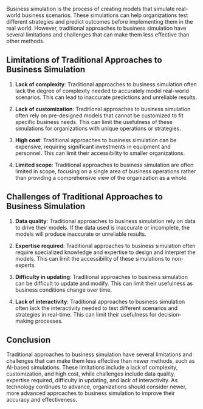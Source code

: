 
Business simulation is the process of creating models that simulate real-world business scenarios. These simulations can help organizations test different strategies and predict outcomes before implementing them in the real world. However, traditional approaches to business simulation have several limitations and challenges that can make them less effective than other methods.

Limitations of Traditional Approaches to Business Simulation
------------------------------------------------------------

1. **Lack of complexity**: Traditional approaches to business simulation often lack the degree of complexity needed to accurately model real-world scenarios. This can lead to inaccurate predictions and unreliable results.

2. **Lack of customization**: Traditional approaches to business simulation often rely on pre-designed models that cannot be customized to fit specific business needs. This can limit the usefulness of these simulations for organizations with unique operations or strategies.

3. **High cost**: Traditional approaches to business simulation can be expensive, requiring significant investments in equipment and personnel. This can limit their accessibility to smaller organizations.

4. **Limited scope**: Traditional approaches to business simulation are often limited in scope, focusing on a single area of business operations rather than providing a comprehensive view of the organization as a whole.

Challenges of Traditional Approaches to Business Simulation
-----------------------------------------------------------

1. **Data quality**: Traditional approaches to business simulation rely on data to drive their models. If the data used is inaccurate or incomplete, the models will produce inaccurate or unreliable results.

2. **Expertise required**: Traditional approaches to business simulation often require specialized knowledge and expertise to design and interpret the models. This can limit the accessibility of these simulations to non-experts.

3. **Difficulty in updating**: Traditional approaches to business simulation can be difficult to update and modify. This can limit their usefulness as business conditions change over time.

4. **Lack of interactivity**: Traditional approaches to business simulation often lack the interactivity needed to test different scenarios and strategies in real-time. This can limit their usefulness for decision-making processes.

Conclusion
----------

Traditional approaches to business simulation have several limitations and challenges that can make them less effective than newer methods, such as AI-based simulations. These limitations include a lack of complexity, customization, and high cost, while challenges include data quality, expertise required, difficulty in updating, and lack of interactivity. As technology continues to advance, organizations should consider newer, more advanced approaches to business simulation to improve their accuracy and effectiveness.
